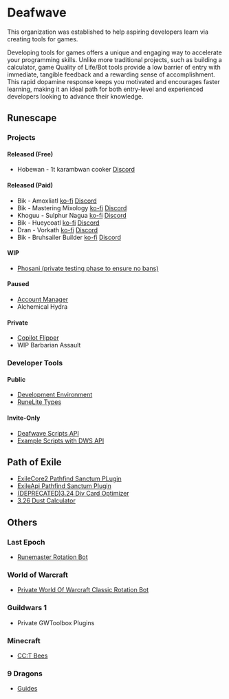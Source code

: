 # Deafwave
This organization was established to help aspiring developers learn via creating tools for games.

Developing tools for games offers a unique and engaging way to accelerate your programming skills. Unlike more traditional projects, such as building a calculator, game Quality of Life/Bot tools provide a low barrier of entry with immediate, tangible feedback and a rewarding sense of accomplishment. This rapid dopamine response keeps you motivated and encourages faster learning, making it an ideal path for both entry-level and experienced developers looking to advance their knowledge.

## Runescape
### Projects
#### Released (Free)
- Hobewan - 1t karambwan cooker [Discord](https://discord.com/channels/798214351899197491/1250571698718118031/1250571698718118031)
 
#### Released (Paid)
- Bik - Amoxliatl [ko-fi](https://ko-fi.com/s/bffc07942e) [Discord](https://discord.com/channels/798214351899197491/1292130699138170890/1292130699138170890)
- Bik - Mastering Mixology [ko-fi](https://ko-fi.com/s/59d11e445e) [Discord](https://discord.com/channels/798214351899197491/1289787932424536064/1289787932424536064)
- Khoguu - Sulphur Nagua [ko-fi](https://ko-fi.com/s/983be7a13b) [Discord](https://discord.com/channels/798214351899197491/1294419278170423408/1294419278170423408)
- Bik - Hueycoatl [ko-fi](https://ko-fi.com/s/8674909d44) [Discord](https://discord.com/channels/798214351899197491/1294229700901732363)
- Dran - Vorkath [ko-fi](https://ko-fi.com/s/9e3cf931f5) [Discord](https://discord.com/channels/798214351899197491/1307501843416485930)
- Bik - Bruhsailer Builder [ko-fi](https://ko-fi.com/s/effc8019ee) [Discord](https://discord.com/channels/798214351899197491/1334455227629441085)

#### WIP
- [Phosani (private testing phase to ensure no bans)](https://github.com/deafwave/osrs-phosani)

#### Paused
- [Account Manager](https://github.com/deafwave/osrs-account-manager)
- Alchemical Hydra

#### Private
- [Copilot Flipper](https://github.com/deafwave/osrs-flipper)
- WIP Barbarian Assault

### Developer Tools

#### Public
- [Development Environment](https://github.com/deafwave/osrs-botmaker-typescript)
- [RuneLite Types](https://www.npmjs.com/package/@deafwave/osrs-botmaker-types)

#### Invite-Only
- [Deafwave Scripts API](https://github.com/deafwave/osrs-botmaker-api)
- [Example Scripts with DWS API](https://github.com/deafwave/osrs-botmaker-scripts)

## Path of Exile
- [ExileCore2 Pathfind Sanctum PLugin](https://github.com/deafwave/PathfindSanctum-PoE2)
- [ExileApi Pathfind Sanctum Plugin](https://github.com/deafwave/PathfindSanctum)
- [(DEPRECATED)3.24 Div Card Optimizer](https://github.com/ChandlerFerry/POE-Div-Card-Optimizer)
- [3.26 Dust Calculator](https://github.com/ChandlerFerry/POE-Dust-Calculator)

## Others

### Last Epoch
- [Runemaster Rotation Bot](https://github.com/deafwave/Last-Epoch-Macro)

### World of Warcraft
- [Private World Of Warcraft Classic Rotation Bot](https://github.com/deafwave/wow-scripts)

### Guildwars 1
- Private GWToolbox Plugins

### Minecraft
- [CC:T Bees](https://github.com/deafwave/minecraft-bees)

### 9 Dragons
- [Guides](https://github.com/deafwave/9dragons-guide/tree/main?tab=readme-ov-file#table-of-contents)

